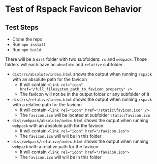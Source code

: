 # Test of Rspack Favicon Behavior

## Test Steps

- Clone the repo
- Run `npm install`
- Run `npm build`

There will be a `dist` folder with two subfolders: `rs` and `webpack`. Those folders will each have an `absolute` and `relative` subfolder.

- `dist/rs/absolute/index.html` shows the output when running `rspack` with an absolute path for the favicon
  - It will contain `<link rel="icon" href="/full_filesystem_path_to_favicon_property" />`
  - The favicon will not be in the output folder or any subfolder of it
- `dist/rs/relative/index.html` shows the output when running `rspack` with a relative path for the favicon
  - It will contain `<link rel="icon" href="/static\favicon.ico" />`
  - The `favicon.ico` will be located at subfolder `static/favicon.ico`
- `dist/webpack/absolute/index.html` shows the output when running `webpack` with an absolute path for the favicon
  - It will contain `<link rel="icon" href="/favicon.ico">`
  - The `favicon.ico` will will be in this folder
- `dist/webpack/relative/index.html` shows the output when running `webpack` with a relative path for the favicon
  - It will contain `<link rel="icon" href="/favicon.ico">`
  - The `favicon.ico` will will be in this folder
